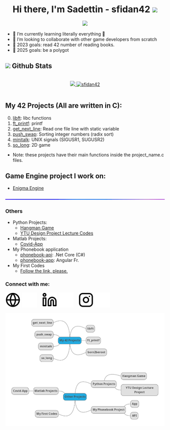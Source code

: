 <h1 align="center"><b>Hi there, I'm Sadettin - sfidan42 </b><img src="https://media.giphy.com/media/hvRJCLFzcasrR4ia7z/giphy.gif" width="35"></h1>

<p align="center">
  <a href="https://github.com/DenverCoder1/readme-typing-svg"><img src="https://readme-typing-svg.herokuapp.com?font=Time+New+Roman&color=black&size=25&center=true&vCenter=true&width=600&height=20&lines=1.Self-taught+Game+Developer,;2.Computer+Sciencer,;3.Electronics+and+Communication+Eng.,;4.Active+Learner/Researcher,;5.Violinist,;6.German-Turkish-English+speaker,;Love+to+learn+new+stuffs..<3"></a>
</p>

- 🌱 I’m currently learning literally everything 🤣
- 👯 I’m looking to collaborate with other game developers from scratch
- 🥅 2023 goals: read 42 number of reading books.
- 🥅 2025 goals: be a polygot

## <img src="https://media.giphy.com/media/iY8CRBdQXODJSCERIr/giphy.gif" width="35"><b> Github Stats </b>
<br>
  <div align="center">
    <a href="https://github.com/sfidan42/">
      <img src="https://github-readme-stats.vercel.app/api?username=sfidan42&include_all_commits=true&count_private=true&show_icons=true&line_height=20&title_color=7A7ADB&icon_color=2234AE&text_color=D3D3D3&bg_color=0,000000,130F40" width="450"/>
  <img src="https://github-readme-stats.vercel.app/api/top-langs?username=sfidan42&show_icons=true&locale=en&layout=compact&line_height=20&title_color=7A7ADB&icon_color=2234AE&text_color=D3D3D3&bg_color=0,000000,130F40" width="375"  alt="sfidan42"/>
    </a>
  </div>
 <br>

## My 42 Projects (All are written in C):
0) [libft](https://github.com/sfidan42/42_00_libft): libc functions
1) [ft_printf](https://github.com/sfidan42/42_01_ft_printf): printf
2) [get_next_line](https://github.com/sfidan42/42_02_get_next_line): Read one file line with static variable
3) [push_swap](https://github.com/sfidan42/42_03_push_swap): Sorting integer numbers (radix sort)
4) [minitalk](https://github.com/sfidan42/42_05_minitalk): UNIX signals (SIGUSR1, SUGUSR2)
5) [so_long](https://github.com/sfidan42/42_04_so_long): 2D game 
- Note: these projects have their main functions inside the project_name.c files.
## Game Engine project I work on:
- [Enigma Engine](https://github.com/sfidan42/AEngine)

<img src="https://github.com/AnderMendoza/AnderMendoza/raw/main/assets/line-neon.gif" width="100%" height="2px">


### Others
- Python Projects:
    - [Hangman Game](https://github.com/sfidan42/Hangman-Game)
    - [YTU Design Project Lecture Codes](https://github.com/sfidan42/YTU_ImgProc1)
- Matlab Projects:
    - [Covid-App](https://github.com/sfidan42/Covid-19-Visualizer)
- My Phonebook application
    - [phonebook-api](https://github.com/sfidan42/Phonebook-API): .Net Core (C#)
    - [phonebook-app](https://github.com/sfidan42/Phonebook-APP): Angular Fr.
- My First Codes
     - [Follow the link, please.](https://github.com/sfidan42/codes)

### Connect with me:

[![website](./img/globe-light.svg)](website_link_here!!!!)
[![website](./img/globe-dark.svg)](website_link_here!!!!)
&nbsp;&nbsp;
[![website](./img/linkedin-light.svg)](https://www.linkedin.com/in/sadettin-fidan-2313791a3/)
[![website](./img/linkedin-dark.svg)](https://www.linkedin.com/in/sadettin-fidan-2313791a3/)
&nbsp;&nbsp;
[![website](./img/instagram-light.svg)](https://www.instagram.com/sadettin_00_f/)
[![website](./img/instagram-dark.svg)](https://www.instagram.com/sadettin_00_f/)

<img src="https://github.com/sfidan42/sfidan42/blob/master/map.png">
